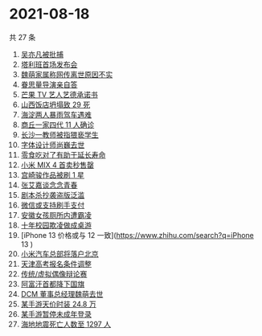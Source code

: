 # 2021-08-18

共 27 条

<!-- BEGIN ZHIHUSEARCH -->
<!-- 最后更新时间 Wed Aug 18 2021 13:09:24 GMT+0800 (China Standard Time) -->
1. [吴亦凡被批捕](https://www.zhihu.com/search?q=吴亦凡)
1. [塔利班首场发布会](https://www.zhihu.com/search?q=塔利班)
1. [魏萌家属称网传离世原因不实](https://www.zhihu.com/search?q=魏萌)
1. [眷思量导演亲自答](https://www.zhihu.com/search?q=眷思量)
1. [芒果 TV 艺人艺德承诺书](https://www.zhihu.com/search?q=艺德承诺书)
1. [山西饭店坍塌致 29 死](https://www.zhihu.com/search?q=聚仙饭店)
1. [海淀两人暴雨驾车遇难](https://www.zhihu.com/search?q=驾车涉水)
1. [商丘一家四代 11 人确诊](https://www.zhihu.com/search?q=商丘疫情)
1. [长沙一教师被指猥亵学生](https://www.zhihu.com/search?q=长郡中学)
1. [字体设计师尚巍去世](https://www.zhihu.com/search?q=尚巍)
1. [零食吃对了有助于延长寿命](https://www.zhihu.com/search?q=零食)
1. [小米 MIX 4 首卖秒售罄](https://www.zhihu.com/search?q=小米mix4)
1. [宫崎骏作品被刷 1 星](https://www.zhihu.com/search?q=宫崎骏)
1. [张艾嘉谈念念青春](https://www.zhihu.com/search?q=念念青春)
1. [剧本杀抄袭盗版泛滥](https://www.zhihu.com/search?q=剧本杀)
1. [微信或支持刷手支付](https://www.zhihu.com/search?q=刷手支付)
1. [安徽女孩厕所内遭霸凌](https://www.zhihu.com/search?q=校园暴力)
1. [十年校园欺凌做成桌游](https://www.zhihu.com/search?q=桌游)
1. [iPhone 13 价格或与 12 一致](https://www.zhihu.com/search?q=iPhone 13 )
1. [小米汽车总部将落户北京](https://www.zhihu.com/search?q=小米汽车)
1. [天津高考报名条件调整](https://www.zhihu.com/search?q=天津高考)
1. [传统/虚拟偶像辩论赛](https://www.zhihu.com/search?q=华语辩论世界杯)
1. [阿富汗首都降下国旗](https://www.zhihu.com/search?q=阿富汗)
1. [DCM 董事总经理魏萌去世](https://www.zhihu.com/search?q=魏萌)
1. [某手游天价时装 24.8 万](https://www.zhihu.com/search?q=一梦江湖)
1. [某手游暂停未成年登录](https://www.zhihu.com/search?q=光与夜之恋)
1. [海地地震死亡人数至 1297 人](https://www.zhihu.com/search?q=海地地震)
<!-- END ZHIHUSEARCH -->
